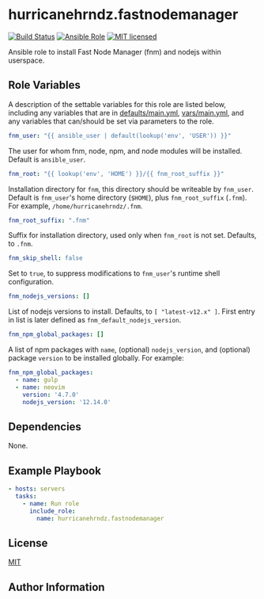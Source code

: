 # hurricanehrndz.fastnodemanager

[![Build Status](https://img.shields.io/travis/hurricanehrndz/ansible-fastnodemanager/master.svg?style=for-the-badge&logo=travis)](https://travis-ci.org/hurricanehrndz/ansible-fastnodemanager)
[![Ansible Role](https://img.shields.io/ansible/role/d/45604?style=for-the-badge)](https://galaxy.ansible.com/hurricanehrndz/fastnodemanager)
[![MIT licensed](https://img.shields.io/badge/license-MIT-blue.svg?style=for-the-badge)](https://raw.githubusercontent.com/hurricanehrndz/ansible-fastnodemanager/master/LICENSE)

Ansible role to install Fast Node Manager (fnm) and nodejs within userspace.

## Role Variables

A description of the settable variables for this role are listed below,
including any variables that are in [defaults/main.yml](defaults/main.yml),
[vars/main.yml](vars/main.yml), and any variables that can/should be set via
parameters to the role.

```yaml
fnm_user: "{{ ansible_user | default(lookup('env', 'USER')) }}"
```

The user for whom fnm, node, npm, and node modules will be installed. Default is
`ansible_user`.

```yaml
fnm_root: "{{ lookup('env', 'HOME') }}/{{ fnm_root_suffix }}"
```

Installation directory for `fnm`, this directory should be writeable by
`fnm_user`. Default is `fnm_user`'s home directory (`$HOME`),
plus `fnm_root_suffix` (`.fnm`). For example,
`/home/hurricanehrndz/.fnm`.

```yaml
fnm_root_suffix: ".fnm"
```

Suffix for installation directory, used only when `fnm_root` is not set.
Defaults, to `.fnm`.

```yaml
fnm_skip_shell: false
```

Set to `true`, to suppress modifications to `fnm_user`'s runtime
shell configuration.

```yaml
fnm_nodejs_versions: []
```

List of nodejs versions to install. Defaults, to `[ "latest-v12.x" ]`. First
entry in list is later defined as `fnm_default_nodejs_version`.

```yaml
fnm_npm_global_packages: []
```

A list of npm packages with `name`, (optional) `nodejs_version`, and (optional)
package `version` to be installed globally. For example:

```yaml
fnm_npm_global_packages:
  - name: gulp
  - name: neovim
    version: '4.7.0'
    nodejs_version: '12.14.0'

```

## Dependencies

None.

## Example Playbook

```yaml
- hosts: servers
  tasks:
    - name: Run role
      include_role:
        name: hurricanehrndz.fastnodemanager
```

## License

[MIT](LICENSE)

## Author Information

